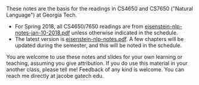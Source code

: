 These notes are the basis for the readings in CS4650 and CS7650 ("Natural Language") at Georgia Tech.

- For Spring 2018, all CS4650/7650 readings are from [eisenstein-nlp-notes-jan-10-2018.pdf](eisenstein-nlp-notes-jan-10-2018.pdf) unless otherwise indicated in the schedule. 
- The latest version is [eisenstein-nlp-notes.pdf](eisenstein-nlp-notes.pdf). A few chapters will be updated during the semester, and this will be noted in the schedule.

You are welcome to use these notes and slides for your own learning or teaching, assuming you give attribution. If you do use this material in your another class, please tell me! Feedback of any kind is welcome. You can reach me directly at jacobe gatech edu.

